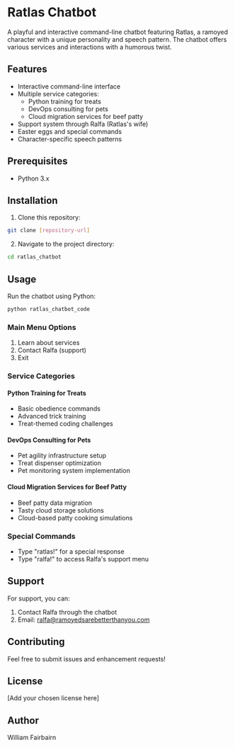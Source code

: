 # Ratlas Chatbot

A playful and interactive command-line chatbot featuring Ratlas, a ramoyed character with a unique personality and speech pattern. The chatbot offers various services and interactions with a humorous twist.

## Features

- Interactive command-line interface
- Multiple service categories:
  - Python training for treats
  - DevOps consulting for pets
  - Cloud migration services for beef patty
- Support system through Ralfa (Ratlas's wife)
- Easter eggs and special commands
- Character-specific speech patterns

## Prerequisites

- Python 3.x

## Installation

1. Clone this repository:
```bash
git clone [repository-url]
```

2. Navigate to the project directory:
```bash
cd ratlas_chatbot
```

## Usage

Run the chatbot using Python:

```bash
python ratlas_chatbot_code
```

### Main Menu Options

1. Learn about services
2. Contact Ralfa (support)
3. Exit

### Service Categories

#### Python Training for Treats
- Basic obedience commands
- Advanced trick training
- Treat-themed coding challenges

#### DevOps Consulting for Pets
- Pet agility infrastructure setup
- Treat dispenser optimization
- Pet monitoring system implementation

#### Cloud Migration Services for Beef Patty
- Beef patty data migration
- Tasty cloud storage solutions
- Cloud-based patty cooking simulations

### Special Commands

- Type "ratlas!" for a special response
- Type "ralfa!" to access Ralfa's support menu

## Support

For support, you can:
1. Contact Ralfa through the chatbot
2. Email: ralfa@ramoyedsarebetterthanyou.com

## Contributing

Feel free to submit issues and enhancement requests!

## License

[Add your chosen license here]

## Author

William Fairbairn
